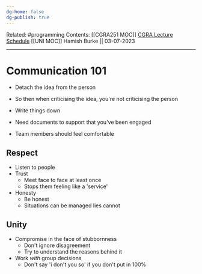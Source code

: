 ```yaml
---
dg-home: false
dg-publish: true
---
```

Related: #programming 
Contents: [[CGRA251 MOC]]
[CGRA Lecture Schedule](https://ecs.wgtn.ac.nz/Courses/CGRA251_2023T2/LectureSchedule)
[[UNI MOC]]
Hamish Burke || 03-07-2023
***

# Communication 101

- Detach the idea from the person
- So then when criticising the idea, you're not criticising the person

- Write things down
- Need documents to support that you've been engaged

- Team members should feel comfortable

## Respect

- Listen to people
- Trust
	- Meet face to face at least once
	- Stops them feeling like a 'service'
 - Honesty
	 - Be honest
	 - Situations can be managed lies cannot

## Unity

- Compromise in the face of stubbornness
	- Don't ignore disagreement
	- Try to understand the reasons behind it
- Work *with* group decisions
	- Don't say 'i don't you so' if you don't put in 100%